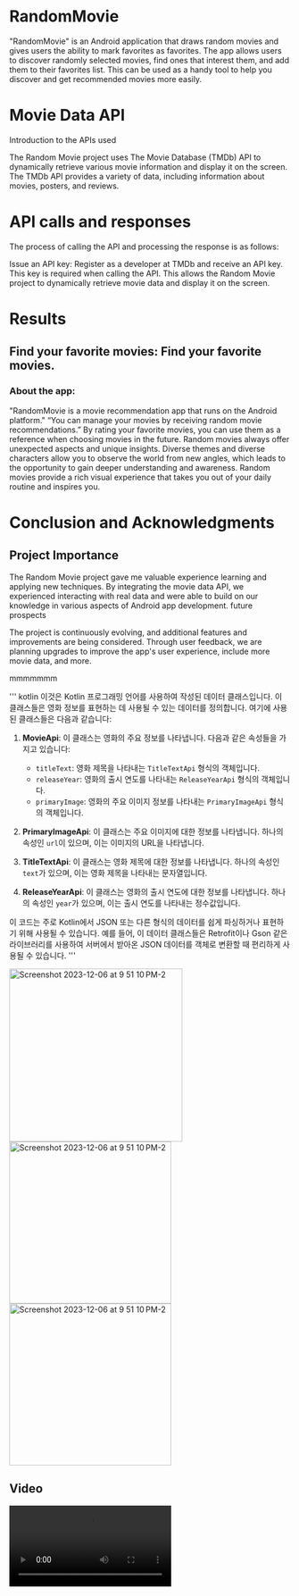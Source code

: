# RandomMovie
 "RandomMovie" is an Android application that draws random movies and gives users the ability to mark favorites as favorites. The app allows users to discover randomly selected movies, find ones that interest them, and add them to their favorites list. This can be used as a handy tool to help you discover and get recommended movies more easily.

# Movie Data API   

Introduction to the APIs used

The Random Movie project uses The Movie Database (TMDb) API to dynamically retrieve various movie information and display it on the screen. The TMDb API provides a variety of data, including information about movies, posters, and reviews.

# API calls and responses

The process of calling the API and processing the response is as follows:

Issue an API key:
Register as a developer at TMDb and receive an API key. This key is required when calling the API.
This allows the Random Movie project to dynamically retrieve movie data and display it on the screen.

# Results
## Find your favorite movies: Find your favorite movies.
### About the app:

"RandomMovie is a movie recommendation app that runs on the Android platform."
“You can manage your movies by receiving random movie recommendations.”
By rating your favorite movies, you can use them as a reference when choosing movies in the future. Random movies always offer unexpected aspects and unique insights. Diverse themes and diverse characters allow you to observe the world from new angles, which leads to the opportunity to gain deeper understanding and awareness. Random movies provide a rich visual experience that takes you out of your daily routine and inspires you.

# Conclusion and Acknowledgments
## Project Importance

The Random Movie project gave me valuable experience learning and applying new techniques.
By integrating the movie data API, we experienced interacting with real data and were able to build on our knowledge in various aspects of Android app development.
future prospects

The project is continuously evolving, and additional features and improvements are being considered.
Through user feedback, we are planning upgrades to improve the app's user experience, include more movie data, and more.

mmmmmmm

''' kotlin
이것은 Kotlin 프로그래밍 언어를 사용하여 작성된 데이터 클래스입니다. 이 클래스들은 영화 정보를 표현하는 데 사용될 수 있는 데이터를 정의합니다. 여기에 사용된 클래스들은 다음과 같습니다:

1. **MovieApi**: 이 클래스는 영화의 주요 정보를 나타냅니다. 다음과 같은 속성들을 가지고 있습니다:
   - `titleText`: 영화 제목을 나타내는 `TitleTextApi` 형식의 객체입니다.
   - `releaseYear`: 영화의 출시 연도를 나타내는 `ReleaseYearApi` 형식의 객체입니다.
   - `primaryImage`: 영화의 주요 이미지 정보를 나타내는 `PrimaryImageApi` 형식의 객체입니다.

2. **PrimaryImageApi**: 이 클래스는 주요 이미지에 대한 정보를 나타냅니다. 하나의 속성인 `url`이 있으며, 이는 이미지의 URL을 나타냅니다.

3. **TitleTextApi**: 이 클래스는 영화 제목에 대한 정보를 나타냅니다. 하나의 속성인 `text`가 있으며, 이는 영화 제목을 나타내는 문자열입니다.

4. **ReleaseYearApi**: 이 클래스는 영화의 출시 연도에 대한 정보를 나타냅니다. 하나의 속성인 `year`가 있으며, 이는 출시 연도를 나타내는 정수값입니다.

이 코드는 주로 Kotlin에서 JSON 또는 다른 형식의 데이터를 쉽게 파싱하거나 표현하기 위해 사용될 수 있습니다. 예를 들어, 이 데이터 클래스들은 Retrofit이나 Gson 같은 라이브러리를 사용하여 서버에서 받아온 JSON 데이터를 객체로 변환할 때 편리하게 사용될 수 있습니다.
'''






<img width="310" alt="Screenshot 2023-12-06 at 9 51 10 PM-2" src="https://github.com/YokubovMukhammadali/randommovie-android/assets/119654152/78bb6af5-adfa-4a59-b034-1252e94c4c38">

<img width="290" alt="Screenshot 2023-12-06 at 9 51 10 PM-2" src="https://github.com/YokubovMukhammadali/randommovie-android/assets/119654152/d574f01e-9eb7-45d1-8ecd-379c7a044cdd">

<img width="290" alt="Screenshot 2023-12-06 at 9 51 10 PM-2" src="https://github.com/YokubovMukhammadali/randommovie-android/assets/119654152/f0f56a8b-451f-48d9-b2ec-0d201256a58f">

## Video


<video width="290" alt="Screenshot 2023-12-06 at 9 51 10 PM-2" src="https://github.com/YokubovMukhammadali/randommovie-android/assets/119654152/1a8a3907-020e-4b17-9d96-abd54ae68700">





